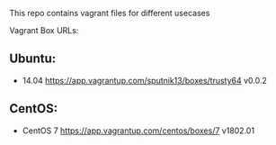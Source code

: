 This repo contains vagrant files for different usecases


Vagrant Box URLs:
## Ubuntu:
* 14.04 https://app.vagrantup.com/sputnik13/boxes/trusty64  v0.0.2 

## CentOS:
* CentOS 7 https://app.vagrantup.com/centos/boxes/7  v1802.01
